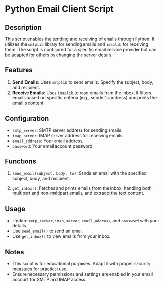 # Python Email Client Script

## Description

This script enables the sending and receiving of emails through Python. It utilizes the `smtplib` library for sending emails and `imaplib` for receiving them. The script is configured for a specific email service provider but can be adapted for others by changing the server details.

## Features

1. **Send Emails**: Uses `smtplib` to send emails. Specify the subject, body, and recipient.
2. **Receive Emails**: Uses `imaplib` to read emails from the inbox. It filters emails based on specific criteria (e.g., sender's address) and prints the email's content.

## Configuration

- `smtp_server`: SMTP server address for sending emails.
- `imap_server`: IMAP server address for receiving emails.
- `email_address`: Your email address.
- `password`: Your email account password.

## Functions

1. `send_email(subject, body, to)`: Sends an email with the specified subject, body, and recipient.
   
2. `get_inbox()`: Fetches and prints emails from the inbox, handling both multipart and non-multipart emails, and extracts the text content.

## Usage

- Update `smtp_server`, `imap_server`, `email_address`, and `password` with your details.
- Use `send_email()` to send an email.
- Use `get_inbox()` to view emails from your inbox.

## Notes

- This script is for educational purposes. Adapt it with proper security measures for practical use.
- Ensure necessary permissions and settings are enabled in your email account for SMTP and IMAP access.

